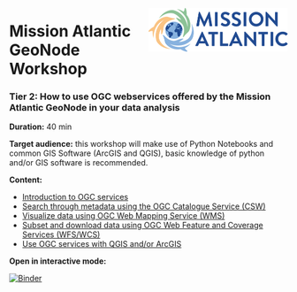 <img src="./img/Logo.png" align="right" width="50%"></img>
# Mission Atlantic GeoNode Workshop
### Tier 2: How to use OGC webservices offered by the Mission Atlantic GeoNode in your data analysis

**Duration:** 40 min

**Target audience:** this workshop will make use of Python Notebooks and common GIS Software (ArcGIS and QGIS), basic knowledge of python and/or GIS software is recommended.

**Content:**

- [Introduction to OGC services](./0_Introduction_to_OGC_web_services.ipynb)
- [Search through metadata using the OGC Catalogue Service (CSW)](./1_search_metadata_with_CSW.ipynb) 
- [Visualize data using OGC Web Mapping Service (WMS)](./2_visualize_data_with_WMS.ipynb) 
- [Subset and download data using OGC Web Feature and Coverage Services (WFS/WCS)](./3_subset_and_download_data_with_WFS&WCS.ipynb)
- [Use OGC services with QGIS and/or ArcGIS](./4_OGC_services_from_QGIS_and_ArcGIS.ipynb)

**Open in interactive mode:**

[![Binder](https://mybinder.org/badge_logo.svg)](https://mybinder.org/v2/gh/MissionAtlanticGeoNode/OGC_webservices_workshop/HEAD)



